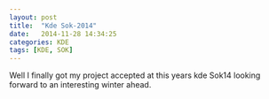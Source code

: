 ```yaml
---
layout: post
title:  "Kde Sok-2014"
date:   2014-11-28 14:34:25
categories: KDE
tags: [KDE, SOK]
---
```

Well I finally got my project accepted at this years kde Sok14 looking forward to an interesting winter ahead.
